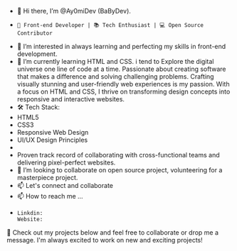 - 👋 Hi there, I’m @Ay0miDev (BaByDev).
-     🚀 Front-end Developer | 📚 Tech Enthusiast | 💻 Open Source Contributor
- 👀 I’m interested in always learning and perfecting my skills in front-end development.
- 🌱 I’m currently learning HTML and CSS. i tend to Explore the digital universe one line of code at a time. Passionate about creating software that makes a difference and solving challenging problems.
     Crafting visually stunning and user-friendly web experiences is my passion. With a focus on HTML and CSS, I thrive on transforming design concepts into responsive and interactive websites.
- 🛠️ Tech Stack:
- HTML5
- CSS3
- Responsive Web Design
- UI/UX Design Principles
- 
- Proven track record of collaborating with cross-functional teams and delivering pixel-perfect websites.
- 💞️ I’m looking to collaborate on open source project, volunteering for a masterpiece project.
- 📫 Let's connect and collaborate
- 📫 How to reach me ...
-     Linkdin:
      Website:

<!---
Ay0miDev/Ay0miDev is a ✨ special ✨ repository because its `README.md` (this file) appears on your GitHub profile.
You can click the Preview link to take a look at your changes.
--->
📝 Check out my projects below and feel free to collaborate or drop me a message. I'm always excited to work on new and exciting projects!
